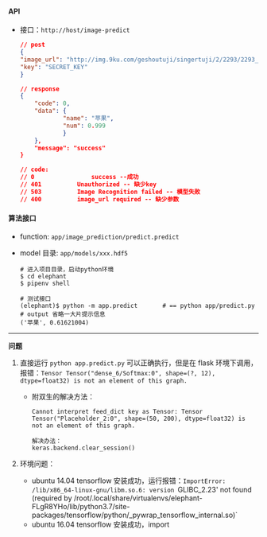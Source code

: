 #### API

- 接口：`http://host/image-predict`

	```json
	// post
	{
    "image_url": "http://img.9ku.com/geshoutuji/singertuji/2/2293/2293_2.jpg",
    "key": "SECRET_KEY"
	}

	// response
	{
	    "code": 0,
	    "data": {
				"name": "苹果",
				"num": 0.999
				}
	    },
	    "message": "success"
	}	
	
	// code:
	// 0				success	--成功
	// 401			Unauthorized -- 缺少key
	// 503			Image Recognition failed -- 模型失败
	// 400 			image_url required -- 缺少参数
	```

#### 算法接口

- function: `app/image_prediction/predict.predict`
- model 目录: `app/models/xxx.hdf5`

	```
	# 进入项目目录，启动python环境
	$ cd elephant
	$ pipenv shell

	# 测试接口
	(elephant)$ python -m app.predict 		# == python app/predict.py
	# output 省略一大片提示信息
	('苹果', 0.61621004)
	```

---

**问题**

1. 直接运行 `python app.predict.py` 可以正确执行，但是在 flask 环境下调用，报错：`Tensor Tensor("dense_6/Softmax:0", shape=(?, 12), dtype=float32) is not an element of this graph.`
	
	- 附双生的解决方法：
		
		```
		Cannot interpret feed_dict key as Tensor: Tensor Tensor("Placeholder_2:0", shape=(50, 200), dtype=float32) is not an element of this graph.

		解决办法：
		keras.backend.clear_session()
		```

2. 环境问题：

	- ubuntu 14.04 tensorflow 安装成功，运行报错：`ImportError: /lib/x86_64-linux-gnu/libm.so.6: version `GLIBC_2.23' not found (required by /root/.local/share/virtualenvs/elephant-FLgR8YHo/lib/python3.7/site-packages/tensorflow/python/_pywrap_tensorflow_internal.so)`
	- ubuntu 16.04 tensorflow 安装成功，import 